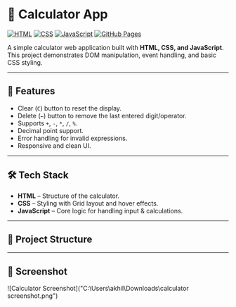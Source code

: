 # 🧮 Calculator App

[![HTML](https://img.shields.io/badge/HTML-5-orange)](https://developer.mozilla.org/en-US/docs/Web/HTML)
[![CSS](https://img.shields.io/badge/CSS-3-blue)](https://developer.mozilla.org/en-US/docs/Web/CSS)
[![JavaScript](https://img.shields.io/badge/JavaScript-ES6-yellow)](https://developer.mozilla.org/en-US/docs/Web/JavaScript)
[![GitHub Pages](https://img.shields.io/badge/Live-Demo-brightgreen)](https://your-username.github.io/calculator-app/)

A simple calculator web application built with **HTML, CSS, and JavaScript**.  
This project demonstrates DOM manipulation, event handling, and basic CSS styling.

---

## 🚀 Features
- Clear (`C`) button to reset the display.
- Delete (`←`) button to remove the last entered digit/operator.
- Supports `+`, `-`, `*`, `/`, `%`.
- Decimal point support.
- Error handling for invalid expressions.
- Responsive and clean UI.

---

## 🛠️ Tech Stack
- **HTML** – Structure of the calculator.
- **CSS** – Styling with Grid layout and hover effects.
- **JavaScript** – Core logic for handling input & calculations.

---

## 📂 Project Structure


---

## 📸 Screenshot
![Calculator Screenshot]("C:\Users\akhil\Downloads\calculator screenshot.png")

